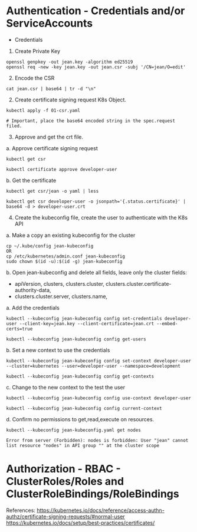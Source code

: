 # Authentication -  Credentials and/or ServiceAccounts  
  
* Credentials  
1. Create Private Key  
```
openssl genpkey -out jean.key -algorithm ed25519
openssl req -new -key jean.key -out jean.csr -subj '/CN=jean/O=edit'
```
  
2. Encode the CSR 
```
cat jean.csr | base64 | tr -d "\n"
```

2. Create certificate signing request K8s Object. 
``` 
kubectl apply -f 01-csr.yaml

# Important, place the base64 encoded string in the spec.request filed.
```
  

3. Approve and get the crt file. 

a. Approve certificate signing request  
```
kubectl get csr  

kubectl certificate approve developer-user
```
  
b. Get the certificate  
```
kubectl get csr/jean -o yaml | less
```
```
kubectl get csr developer-user -o jsonpath='{.status.certificate}' | base64 -d > developer-user.crt
```
    
4. Create the kubeconfig file, create the user to authenticate with the K8s API  


a. Make a copy an existing kubeconfig for the cluster
```
cp ~/.kube/config jean-kubeconfig
OR
cp /etc/kubernetes/admin.conf jean-kubeconfig
sudo chown $(id -u):$(id -g) jean-kubeconfig
```

b. Open jean-kubeconfig and delete all fields, leave only the cluster fields:  
- apiVersion, clusters, clusters.cluster, clusters.cluster.certificate-authority-data,  
- clusters.cluster.server, clusters.name, 


a. Add the credentials
```
kubectl --kubeconfig jean-kubeconfig config set-credentials developer-user --client-key=jean.key --client-certificate=jean.crt --embed-certs=true
```  
```
kubectl --kubeconfig jean-kubeconfig config get-users
```
  
b. Set a new context to use the credentials  
```
kubectl --kubeconfig jean-kubeconfig config set-context developer-user --cluster=kubernetes --user=developer-user --namespace=development
```
```
kubectl --kubeconfig jean-kubeconfig config get-contexts
```
  
c. Change to the new context to the test the user
```
kubectl --kubeconfig jean-kubeconfig config use-context developer-user
```
```
kubectl --kubeconfig jean-kubeconfig config current-context
```


d. Confirm no permissions to get,read,execute on resources.
```
kubectl --kubeconfig jean-kubeconfig.yaml get nodes  
  
Error from server (Forbidden): nodes is forbidden: User "jean" cannot list resource "nodes" in API group "" at the cluster scope
```

# Authorization - RBAC - ClusterRoles/Roles and ClusterRoleBindings/RoleBindings  





References:
https://kubernetes.io/docs/reference/access-authn-authz/certificate-signing-requests/#normal-user
https://kubernetes.io/docs/setup/best-practices/certificates/